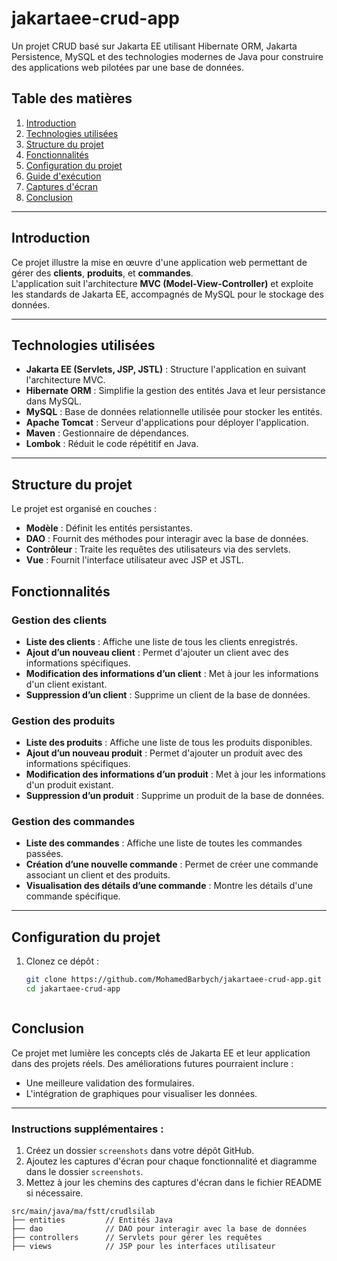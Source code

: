 # jakartaee-crud-app

Un projet CRUD basé sur Jakarta EE utilisant Hibernate ORM, Jakarta Persistence, MySQL et des technologies modernes de Java pour construire des applications web pilotées par une base de données.

## Table des matières
1. [Introduction](#introduction)
2. [Technologies utilisées](#technologies-utilisées)
3. [Structure du projet](#structure-du-projet)
4. [Fonctionnalités](#fonctionnalités)
5. [Configuration du projet](#configuration-du-projet)
6. [Guide d'exécution](#guide-dexécution)
7. [Captures d'écran](#captures-décran)
8. [Conclusion](#conclusion)

---

## Introduction

Ce projet illustre la mise en œuvre d'une application web permettant de gérer des **clients**, **produits**, et **commandes**.  
L'application suit l'architecture **MVC (Model-View-Controller)** et exploite les standards de Jakarta EE, accompagnés de MySQL pour le stockage des données.

---

## Technologies utilisées

- **Jakarta EE (Servlets, JSP, JSTL)** : Structure l'application en suivant l'architecture MVC.
- **Hibernate ORM** : Simplifie la gestion des entités Java et leur persistance dans MySQL.
- **MySQL** : Base de données relationnelle utilisée pour stocker les entités.
- **Apache Tomcat** : Serveur d'applications pour déployer l'application.
- **Maven** : Gestionnaire de dépendances.
- **Lombok** : Réduit le code répétitif en Java.

---

## Structure du projet

Le projet est organisé en couches :  
- **Modèle** : Définit les entités persistantes.  
- **DAO** : Fournit des méthodes pour interagir avec la base de données.  
- **Contrôleur** : Traite les requêtes des utilisateurs via des servlets.  
- **Vue** : Fournit l'interface utilisateur avec JSP et JSTL.  


## Fonctionnalités

### Gestion des clients
- **Liste des clients** : Affiche une liste de tous les clients enregistrés.
- **Ajout d’un nouveau client** : Permet d'ajouter un client avec des informations spécifiques.
- **Modification des informations d’un client** : Met à jour les informations d'un client existant.
- **Suppression d’un client** : Supprime un client de la base de données.

### Gestion des produits
- **Liste des produits** : Affiche une liste de tous les produits disponibles.
- **Ajout d’un nouveau produit** : Permet d'ajouter un produit avec des informations spécifiques.
- **Modification des informations d’un produit** : Met à jour les informations d'un produit existant.
- **Suppression d’un produit** : Supprime un produit de la base de données.

### Gestion des commandes
- **Liste des commandes** : Affiche une liste de toutes les commandes passées.
- **Création d’une nouvelle commande** : Permet de créer une commande associant un client et des produits.
- **Visualisation des détails d’une commande** : Montre les détails d'une commande spécifique.

---

## Configuration du projet

1. Clonez ce dépôt :  
   ```bash
   git clone https://github.com/MohamedBarbych/jakartaee-crud-app.git
   cd jakartaee-crud-app



## Conclusion

Ce projet met  lumière les concepts clés de Jakarta EE et leur application dans des projets réels. Des améliorations futures pourraient inclure :  
- Une meilleure validation des formulaires.  
- L'intégration de graphiques pour visualiser les données.

---

### Instructions supplémentaires :
1. Créez un dossier `screenshots` dans votre dépôt GitHub.  
2. Ajoutez les captures d'écran pour chaque fonctionnalité et diagramme dans le dossier `screenshots`.  
3. Mettez à jour les chemins des captures d'écran dans le fichier README si nécessaire.  


```plaintext
src/main/java/ma/fstt/crudlsilab
├── entities         // Entités Java
├── dao              // DAO pour interagir avec la base de données
├── controllers      // Servlets pour gérer les requêtes
├── views            // JSP pour les interfaces utilisateur

